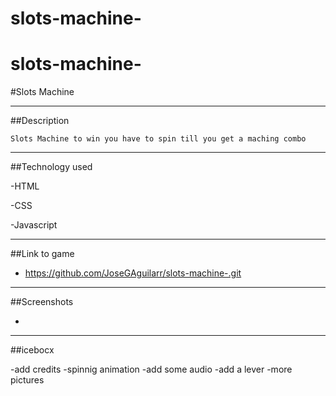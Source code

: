 # slots-machine-
# slots-machine-

 #Slots Machine 

 ---
##Description

    Slots Machine to win you have to spin till you get a maching combo 

 ---

##Technology used

-HTML

-CSS

-Javascript

___

##Link to game 

- https://github.com/JoseGAguilarr/slots-machine-.git

---

##Screenshots

-


---

##icebocx

-add credits
-spinnig animation 
-add some audio 
-add a lever 
-more pictures 
